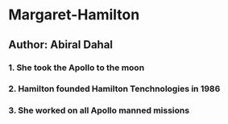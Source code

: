 # Margaret-Hamilton
## Author: Abiral Dahal
### 1. She took the Apollo to the moon
### 2. Hamilton founded Hamilton Tenchnologies in 1986
### 3. She worked on all Apollo manned missions
